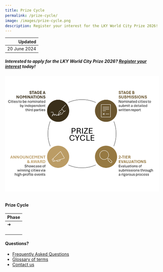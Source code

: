 ```yaml
---
title: Prize Cycle
permalink: /prize-cycle/
image: /images/prize-cycle.png
description: Register your interest for the LKY World City Prize 2026!
---
```


| Updated |
|---:|
| 20 June 2024 |

##### Interested to apply for the LKY World City Prize 2026? [Register your interest](https://form.gov.sg/665c80f59ed8705777bc3828) today!

###### ![Prize cycle](/images/prize-cycle.png)

#### **Prize Cycle**

| Phase |
| :--- |
| ➜ | **[Register Interest](https://form.gov.sg/665c80f59ed8705777bc3828)** | Register your interest for the 2026 Prize |
| | **Stage A Nominations** | Nominations of cities by independent third parties <br> |
| | **Stage B Submissions** | Submissions of a written report by nominated cities |
| | **[Evaluations](/evaluations/)** | Evaluations of submissions through a rigourous two-tier selection process |
| | **[Announcement & Award](/award/)** | Announcement of the results <br> --- <br> Sharing by the Prize Laureate and Special Mentions at World Cities Summit <br> --- <br> Presentation of the award to the Prize Laureate and Special Mentions |

#### **Questions?**

- [Frequently Asked Questions](/faq/)
- [Glossary of terms](/glossary/)
- [Contact us](/feedback/)
